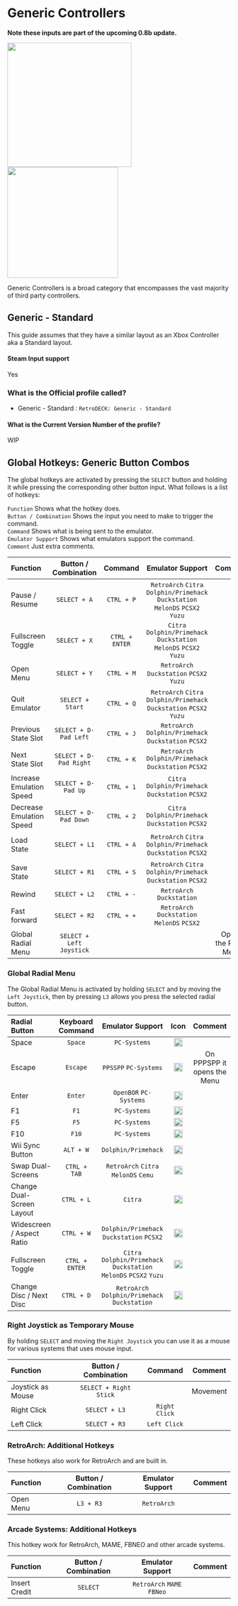 # Generic Controllers

**Note these inputs are part of the upcoming 0.8b update.**

<img src="../../wiki_images/controllers/xiaomi-controller.png" width="280">
<img src="../../wiki_images/controllers/8bitdo-pro2.png" width="250">

Generic Controllers is a broad category that encompasses the vast majority of third party controllers.<br>

## Generic - Standard

This guide assumes that they have a similar layout as an Xbox Controller aka a Standard layout.

#### Steam Input support
Yes

### What is the Official profile called?

- Generic - Standard : `RetroDECK: Generic - Standard`

#### What is the Current Version Number of the profile?

WIP


## Global Hotkeys: Generic Button Combos

The global hotkeys are activated by pressing the `SELECT`  button and holding it while pressing the corresponding other button input.
What follows is a list of hotkeys:

`Function` Shows what the hotkey does. <br>
`Button / Combination` Shows the input you need to make to trigger the command. <br>
`Command` Shows what is being sent to the emulator. <br>
`Emulator Support` Shows what emulators support the command. <br>
`Comment` Just extra comments. <br>


| Function                 | Button / Combination|  Command      | Emulator Support     |    Comment |
| :---                    | :---:               | :---:                 |       :---:          |  :---:     |
| Pause / Resume      |   `SELECT + A`          |   `CTRL + P`          | `RetroArch` `Citra` `Dolphin/Primehack` `Duckstation` `MelonDS` `PCSX2`  `Yuzu`    |            |
| Fullscreen Toggle      |   `SELECT + X`          |   `CTRL + ENTER`      | `Citra` `Dolphin/Primehack` `Duckstation` `MelonDS` `PCSX2`  `Yuzu`             |            |   |
| Open Menu               |  `SELECT + Y`         |   `CTRL + M`          | `RetroArch` `Duckstation` `PCSX2`  `Yuzu`                                        |            |   |
| Quit Emulator           |  `SELECT + Start`       |   `CTRL + Q`          |`RetroArch` `Citra` `Dolphin/Primehack` `Duckstation` `PCSX2`   `Yuzu`          |            |   |
| Previous State Slot     |  `SELECT + D-Pad Left`  |   `CTRL + J`          | `RetroArch` `Dolphin/Primehack` `Duckstation` `PCSX2`                          |            |   |
| Next State Slot         |  `SELECT + D-Pad Right` |   `CTRL + K`          | `RetroArch` `Dolphin/Primehack` `Duckstation` `PCSX2`                          |            |   |
| Increase Emulation Speed     |  `SELECT + D-Pad Up`  |   `CTRL + 1`          | `Citra` `Dolphin/Primehack` `Duckstation` `PCSX2`                           |            |   |
| Decrease Emulation Speed         |  `SELECT + D-Pad Down` |   `CTRL + 2`          | `Citra` `Dolphin/Primehack` `Duckstation` `PCSX2`                      |            |   |
| Load State              |  `SELECT + L1`          |   `CTRL + A`          | `RetroArch` `Citra` `Dolphin/Primehack` `Duckstation` `PCSX2`                  |            |   |
| Save State              |  `SELECT + R1`          |   `CTRL + S`          | `RetroArch` `Citra` `Dolphin/Primehack` `Duckstation` `PCSX2`                  |            |   |
| Rewind                  |  `SELECT + L2`          |   `CTRL + -`          | `RetroArch` `Duckstation`                                                      |            |   |
| Fast forward            |  `SELECT + R2`          |   `CTRL + +`          |  `RetroArch` `Duckstation` `MelonDS` `PCSX2`                                   |            |   |
| Global Radial Menu      |  `SELECT + Left Joystick`    |                                                                                                   |            |       Opens the Radial Menu  |

### Global Radial Menu

The Global Radial Menu is activated by holding `SELECT` and by moving the `Left Joystick`, then by pressing `L3` allows you press the selected radial button.

Radial Button |	Keyboard Command|  Emulator Support     |    Icon |  Comment  |
| :---                    | :---:               | :---:                 |       :---:          |       :---:          |
| Space          |   `Space`          |   `PC-Systems`  | <img src="../../wiki_icons/binding_icons/RD-media-playback-pause.png" width="20">  | |
| Escape          |   `Escape`          |  `PPSSPP` `PC-Systems`  |<img src="../../wiki_icons/binding_icons/RD-media-playback-pause.png" width="20">    | On PPPSPP it opens the Menu  |
| Enter          |   `Enter`          |  `OpenBOR` `PC-Systems`  |  <img src="../../wiki_icons/binding_icons/RD-media-playback-pause.png" width="20">   | |
| F1          |   `F1`          |  `PC-Systems`  |  <img src="../../wiki_icons/binding_icons/RD-media-playback-pause.png" width="20">   |   |
| F5          |   `F5`          |  `PC-Systems`  |  <img src="../../wiki_icons/binding_icons/RD-media-playback-pause.png" width="20">   |   |
| F10          |   `F10`          |  `PC-Systems`  |  <img src="../../wiki_icons/binding_icons/RD-media-playback-pause.png" width="20">   |  |
| Wii Sync Button          |   `ALT + W`          |  `Dolphin/Primehack`  | <img src="../../wiki_icons/binding_icons/RD-media-playback-pause.png" width="20">    |  |
| Swap Dual-Screens          |   `CTRL + TAB`          |  `RetroArch` `Citra` `MelonDS` `Cemu`| <img src="../../wiki_icons/binding_icons/RD-media-playback-pause.png" width="20">    |  |
| Change Dual-Screen Layout          |   `CTRL + L`          |  `Citra` | <img src="../../wiki_icons/binding_icons/RD-media-playback-pause.png" width="20">    |  |
| Widescreen / Aspect Ratio        |   `CTRL + W`          |  `Dolphin/Primehack` `Duckstation` `PCSX2`	 | <img src="../../wiki_icons/binding_icons/RD-media-playback-pause.png" width="20">    |  |
| Fullscreen Toggle      |   `CTRL + ENTER`          |  `Citra` `Dolphin/Primehack` `Duckstation` `MelonDS` `PCSX2`  `Yuzu`          |  <img src="../../wiki_icons/binding_icons/RD-media-playback-pause.png" width="20">        |   |
| Change Disc / Next Disc        |   `CTRL + D`          |  `RetroArch` `Dolphin/Primehack` `Duckstation`| <img src="../../wiki_icons/binding_icons/RD-media-playback-pause.png" width="20">    |   |

### Right Joystick as Temporary Mouse

By holding `SELECT` and moving the `Right Joystick` you can use it as a mouse for various systems that uses mouse input.

| Function                 | Button / Combination| Command      | Comment     |
| :---                    | :---:               | :---:                 |       :---:          |
| Joystick as Mouse        |  `SELECT + Right Stick`           |            |   Movement  |
| Right Click        |  `SELECT + L3`          |   `Right Click`               |     |
| Left Click        |  `SELECT + R3`           |   `Left Click`            |     |

### RetroArch: Additional Hotkeys

These hotkeys also work for RetroArch and are built in.

| Function                 | Button / Combination     | Emulator Support     |    Comment |
| :---                    | :---:                    |       :---:          |  :---:     |
| Open Menu               |  `L3 + R3`               |      `RetroArch`     |            |

### Arcade Systems: Additional Hotkeys

This hotkey work for RetroArch, MAME, FBNEO and other arcade systems.

| Function                 | Button / Combination     | Emulator Support     |    Comment |
| :---                    | :---:                    |       :---:          |  :---:     |
| Insert Credit           |  `SELECT`                |     `RetroArch`  `MAME` `FBNeo`     |            |

